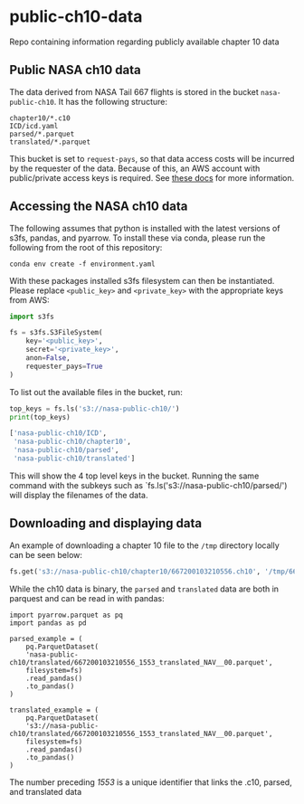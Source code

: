 # public-ch10-data
Repo containing information regarding publicly available chapter 10 data

## Public NASA ch10 data

The data derived from NASA Tail 667 flights is stored in the bucket `nasa-public-ch10`. It has the following structure:

```
chapter10/*.c10
ICD/icd.yaml
parsed/*.parquet
translated/*.parquet
```

This bucket is set to `request-pays`, so that data access costs will be incurred by the requester of the data. Because of this, an AWS account with public/private access keys is required. See [these docs](https://docs.aws.amazon.com/AmazonS3/latest/userguide/RequesterPaysBuckets.html) for more information.

## Accessing the NASA ch10 data

The following assumes that python is installed with the latest versions of s3fs, pandas, and pyarrow. To install these via conda, please run the following from the root of this repository:

```
conda env create -f environment.yaml
```

With these packages installed s3fs filesystem can then be instantiated. Please replace `<public_key>` and `<private_key>` with the appropriate keys from AWS:

```python
import s3fs

fs = s3fs.S3FileSystem(
    key='<public_key>', 
    secret='<private_key>', 
    anon=False, 
    requester_pays=True
)
```

To list out the available files in the bucket, run:

```python
top_keys = fs.ls('s3://nasa-public-ch10/')
print(top_keys)

['nasa-public-ch10/ICD',
 'nasa-public-ch10/chapter10',
 'nasa-public-ch10/parsed',
 'nasa-public-ch10/translated']
```

This will show the 4 top level keys in the bucket. Running the same command with the subkeys such as `fs.ls('s3://nasa-public-ch10/parsed/') will display the filenames of the data.

## Downloading and displaying data

An example of downloading a chapter 10 file to the `/tmp` directory locally can be seen below:

```python
fs.get('s3://nasa-public-ch10/chapter10/667200103210556.ch10', '/tmp/667200103210556.ch10')
```

While the ch10 data is binary, the `parsed` and `translated` data are both in parquest and can be read in with pandas:

```
import pyarrow.parquet as pq
import pandas as pd

parsed_example = (
    pq.ParquetDataset(
    'nasa-public-ch10/translated/667200103210556_1553_translated_NAV__00.parquet', 
    filesystem=fs)
    .read_pandas()
    .to_pandas()
)

translated_example = (
    pq.ParquetDataset(
    's3://nasa-public-ch10/translated/667200103210556_1553_translated_NAV__00.parquet', 
    filesystem=fs)
    .read_pandas()
    .to_pandas()
)
```
The number preceding _1553_ is a unique identifier that links the .c10, parsed, and translated data
